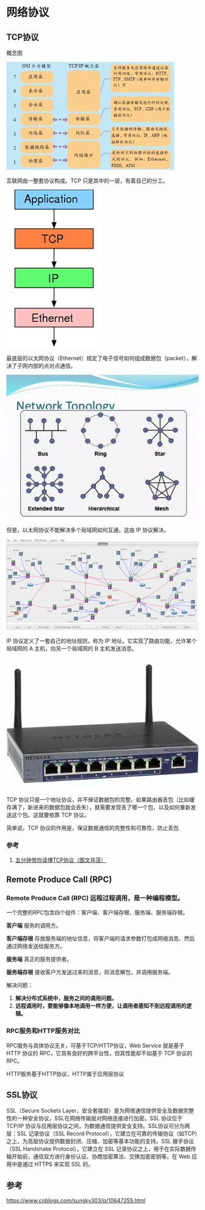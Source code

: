 # 网络协议

## TCP协议

概念图

![image-20201208163802705](./assets/image-20201208163802705.png)

互联网由一整套协议构成。TCP 只是其中的一层，有着自己的分工。

![image-20201208164421148](./assets/image-20201208164421148.png)

最底层的以太网协议（Ethernet）规定了电子信号如何组成数据包（packet），解决了子网内部的点对点通信。

![image-20201208164208013](./assets/image-20201208164208013.png)

但是，以太网协议不能解决多个局域网如何互通，这由 IP 协议解决。

![image-20201208164326188](./assets/image-20201208164326188.png)

IP 协议定义了一套自己的地址规则，称为 IP 地址。它实现了路由功能，允许某个局域网的 A 主机，向另一个局域网的 B 主机发送消息。

![image-20201208164340714](./assets/image-20201208164340714.png)

TCP 协议只是一个地址协议，并不保证数据包的完整。如果路由器丢包（比如缓存满了，新进来的数据包就会丢失），就需要发现丢了哪一个包，以及如何重新发送这个包。这就要依靠 TCP 协议。

简单说，TCP 协议的作用是，保证数据通信的完整性和可靠性，防止丢包



### 参考

1. [五分钟带你读懂TCP协议（图文并茂）](https://mp.weixin.qq.com/s/rg3eKuO07TG3j5oFvP915A)





## Remote Produce Call (RPC)

### Remote Produce Call (RPC) 远程过程调用，是一种编程模型。

一个完整的RPC包含四个组件：客户端、客户端存根、服务端、服务端存根。

**客户端** 服务的调用方。

**客户端存根** 存放服务端的地址信息，将客户端的请求参数打包成网络消息、然后通过网络发送给服务方。

**服务端**  真正的服务提供者。

**服务端存根** 接收客户方发送过来的消息，将消息解包，并调用服务端。

解决问题：

1. **解决分布式系统中，服务之间的调用问题。**
2. **远程调用时，要能够像本地调用一样方便，让调用者感知不到远程调用的逻辑。**

### RPC服务和HTTP服务对比

RPC服务与具体协议无关，可基于TCP/HTTP协议，Web Service 就是基于 HTTP 协议的 RPC，它具有良好的跨平台性，但其性能却不如基于 TCP 协议的 RPC。

HTTP服务基于HTTP协议，HTTP属于应用层协议

## SSL协议

SSL（Secure Sockets Layer，安全套接层）是为网络通信提供安全及数据完整性的一种安全协议，SSL在网络传输层对网络连接进行加密。SSL 协议位于 TCP/IP 协议与应用层协议之间，为数据通信提供安全支持。SSL协议可分为两层：SSL 记录协议（SSL Record Protocol），它建立在可靠的传输协议（如TCP）之上，为高层协议提供数据封闭、压缩、加密等基本功能的支持。SSL 握手协议（SSL Handshake Protocol），它建立在 SSL 记录协议之上，用于在实际数据传输开始前，通信双方进行身份认证、协商加密算法、交换加密密钥等。在 Web 应用中是通过 HTTPS 来实现 SSL  的。





## 参考

https://www.cnblogs.com/sunsky303/p/10647255.html
